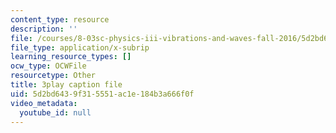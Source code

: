 ```yaml
---
content_type: resource
description: ''
file: /courses/8-03sc-physics-iii-vibrations-and-waves-fall-2016/5d2bd6439f315551ac1e184b3a666f0f_FY6iXM9X5Fo.vtt
file_type: application/x-subrip
learning_resource_types: []
ocw_type: OCWFile
resourcetype: Other
title: 3play caption file
uid: 5d2bd643-9f31-5551-ac1e-184b3a666f0f
video_metadata:
  youtube_id: null
---
```

